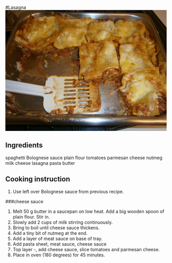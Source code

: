 #Lasagna  
![Lasagna](images/lasagne.jpg)

## Ingredients
spaghetti Bolognese sauce
plain flour
tomatoes
parmesan cheese
nutmeg
milk
cheese
lasagna pasta
butter

## Cooking instruction
1. Use left over Bolognese sauce from previous recipe.

###cheese sauce
1. Melt 50 g butter in a saucepan on low heat. Add a big wooden spoon of plain flour. Stir in.
1. Slowly add 2 cups of milk stirring continuously.
1. Bring to boil until cheese sauce thickens.
1. Add a tiny bit of nutmeg at the end.
1. Add a layer of meat sauce on base of tray.
1. Add pasta sheet, meat sauce, cheese sauce
1. Top layer -, add cheese sauce, slice tomatoes and parmesan cheese.
1. Place in oven (180 degrees) for 45 minutes.
